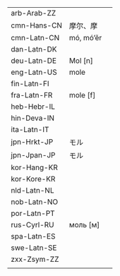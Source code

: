 | | | |
|-|-|-|
| arb-Arab-ZZ |  |  |
| cmn-Hans-CN | 摩尔、摩 |  |
| cmn-Latn-CN | mó, mó’ěr |  |
| dan-Latn-DK |  |  |
| deu-Latn-DE | Mol [n] |  |
| eng-Latn-US | mole |  |
| fin-Latn-FI |  |  |
| fra-Latn-FR | mole [f] |  |
| heb-Hebr-IL |  |  |
| hin-Deva-IN |  |  |
| ita-Latn-IT |  |  |
| jpn-Hrkt-JP | モル |  |
| jpn-Jpan-JP | モル |  |
| kor-Hang-KR |  |  |
| kor-Kore-KR |  |  |
| nld-Latn-NL |  |  |
| nob-Latn-NO |  |  |
| por-Latn-PT |  |  |
| rus-Cyrl-RU | моль [м] |  |
| spa-Latn-ES |  |  |
| swe-Latn-SE |  |  |
| zxx-Zsym-ZZ |  |  |
|  |  |  |